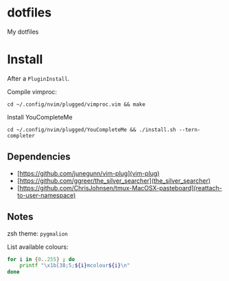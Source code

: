 # dotfiles

My dotfiles

# Install
After a `PluginInstall`.

Compile vimproc:

`cd ~/.config/nvim/plugged/vimproc.vim && make`

Install YouCompleteMe

`cd ~/.config/nvim/plugged/YouCompleteMe && ./install.sh --tern-completer`

## Dependencies
* [https://github.com/junegunn/vim-plug](vim-plug)
* [https://github.com/ggreer/the_silver_searcher](the_silver_searcher)
* [https://github.com/ChrisJohnsen/tmux-MacOSX-pasteboard](reattach-to-user-namespace)

## Notes
zsh theme: `pygmalion`

List available colours:

```bash
for i in {0..255} ; do
    printf "\x1b[38;5;${i}mcolour${i}\n"
done
```
